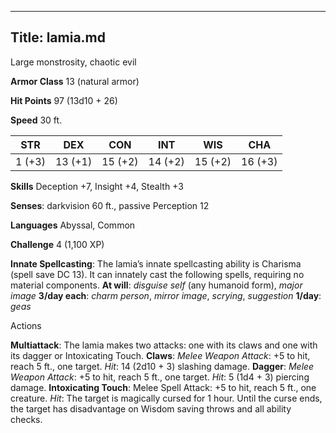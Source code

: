 -------------------------
Title: lamia.md
-------------------------


Large monstrosity, chaotic evil

**Armor Class** 13 (natural armor)

**Hit Points** 97 (13d10 + 26)

**Speed** 30 ft.

  STR|         DEX|         CON|         INT|         WIS|         CHA
  -----------| -----------| -----------| -----------| -----------| -----------|
   1 (+3)   | 13 (+1)   | 15 (+2)   | 14 (+2)   | 15 (+2)   | 16 (+3)

**Skills** Deception +7, Insight +4, Stealth +3

**Senses**: darkvision 60 ft., passive Perception 12

**Languages** Abyssal, Common

**Challenge** 4 (1,100 XP)


**Innate Spellcasting**: The lamia’s innate spellcasting ability is
Charisma (spell save DC 13). It can innately cast the following spells,
requiring no material components.
**At will**: *disguise self* (any humanoid form), *major image*
**3/day each**: *charm person*, *mirror image*, *scrying*,
    *suggestion*
**1/day**: *geas*


Actions

**Multiattack**: The lamia makes two attacks: one with its claws and
    one with its dagger or Intoxicating Touch.
**Claws**: *Melee Weapon Attack*: +5 to hit, reach 5 ft.,
    one target. *Hit*: 14 (2d10 + 3) slashing damage.
**Dagger**: *Melee Weapon Attack*: +5 to hit, reach 5 ft.,
    one target. *Hit*: 5 (1d4 + 3) piercing damage.
**Intoxicating Touch**: Melee Spell Attack: +5 to hit, reach 5 ft.,
    one creature. *Hit*: The target is magically cursed for 1 hour.
    Until the curse ends, the target has disadvantage on Wisdom saving
    throws and all ability checks.

